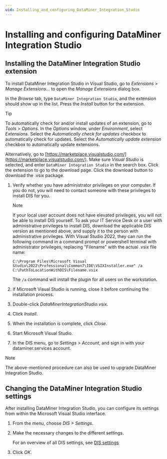 ```yaml
---
uid: Installing_and_configuring_DataMiner_Integration_Studio
---
```


# Installing and configuring DataMiner Integration Studio

## Installing the DataMiner Integration Studio extension

To install DataMiner Integration Studio in Visual Studio, go to *Extensions* > *Manage Extensions...* to open the *Manage Extensions* dialog box.

In the *Browse* tab, type `DataMiner Integration Studio`, and the extension should show up in the list. Press the *Install* button for the extension.

> [!TIP]
> To automatically check for and/or install updates of an extension, go to *Tools* > *Options*. In the *Options* window, under *Environment*, select *Extensions*.
> Select the *Automatically check for updates* checkbox to automatically check for updates. Select the *Automatically update extension* checkbox to automatically update extensions.

Alternatively, go to [https://marketplace.visualstudio.com/](https://marketplace.visualstudio.com/). Make sure *Visual Studio* is selected, and enter `DataMiner Integration Studio` in the search box. Click the extension to go to the download page. Click the download button to download the .vsix package.

1. Verify whether you have administrator privileges on your computer. If you do not, you will need to contact someone with these privileges to install DIS for you.

   > [!NOTE]
   > If your local user account does not have elevated privileges, you will not be able to install DIS yourself. To ask your IT Service Desk or a user with administrative privileges to install DIS, download the applicable DIS version as mentioned above, and supply it to the person with administrative privileges. With Visual Studio 2022, they can run the following command in a command prompt or powershell terminal with administrator privileges, replacing "Filename" with the actual .vsix file name:
   >
   > `C:\Program Files\Microsoft Visual Studio\2022\Professional\Common7\IDE\VSIXInstaller.exe" /a C:\PathToLocationWithDIS\Filename.vsix`
   >
   > The `/a` command will install the plugin for all users on the workstation.

1. If Microsoft Visual Studio is running, close it before continuing the installation process.

1. Double-click *DataMinerIntegrationStudio.vsix*.

1. Click *Install*.

1. When the installation is complete, click *Close*.

1. Start Microsoft Visual Studio.

1. In the DIS menu, go to *Settings > Account*, and sign in with your dataminer.services account.

> [!NOTE]
> The above-mentioned procedure can also be used to upgrade DataMiner Integration Studio.

## Changing the DataMiner Integration Studio settings

After installing DataMiner Integration Studio, you can configure its settings from within the Microsoft Visual Studio interface.

1. From the menu, choose *DIS > Settings*.
1. Make the necessary changes to the different settings.

   For an overview of all DIS settings, see [DIS settings](xref:DIS_settings)

1. Click *OK*.
